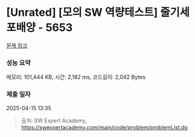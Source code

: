 # [Unrated] [모의 SW 역량테스트] 줄기세포배양 - 5653 

[문제 링크](https://swexpertacademy.com/main/code/problem/problemDetail.do?contestProbId=AWXRJ8EKe48DFAUo) 

### 성능 요약

메모리: 101,444 KB, 시간: 2,182 ms, 코드길이: 2,042 Bytes

### 제출 일자

2025-04-15 13:35



> 출처: SW Expert Academy, https://swexpertacademy.com/main/code/problem/problemList.do